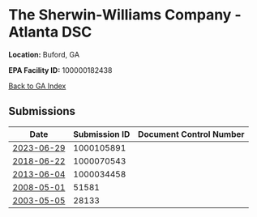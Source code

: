 # The Sherwin-Williams Company - Atlanta DSC

**Location:** Buford, GA

**EPA Facility ID:** 100000182438

[Back to GA Index](../../index.md)

## Submissions

| Date | Submission ID | Document Control Number |
|------|--------------|-------------------------|
| [2023-06-29](submissions/1000105891.md) | 1000105891 |  |
| [2018-06-22](submissions/1000070543.md) | 1000070543 |  |
| [2013-06-04](submissions/1000034458.md) | 1000034458 |  |
| [2008-05-01](submissions/51581.md) | 51581 |  |
| [2003-05-05](submissions/28133.md) | 28133 |  |
